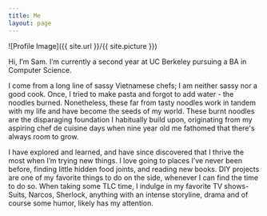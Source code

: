 ```yaml
---
title: Me
layout: page
---
```

![Profile Image]({{ site.url }}/{{ site.picture }})

<p>Hi, I’m Sam. I’m currently a second year at UC Berkeley pursuing a BA in Computer Science.
</p>

<p>I come from a long line of sassy Vietnamese chefs; I am neither sassy nor a good cook. Once, I tried to make pasta and forgot to add water - the noodles burned. Nonetheless, these far from tasty noodles work in tandem with my life and have become the seeds of my world. These burnt noodles are the disparaging foundation I habitually build upon, originating from my aspiring chef de cuisine days when nine year old me fathomed that there's always room to grow. </p>

<p>I have explored and learned, and have since discovered that I thrive the most when I’m trying new things. I love going to places I’ve never been before, finding little hidden food joints, and reading new books. DIY projects are one of my favorite things to do on the side, whenever I can find the time to do so. When taking some TLC time, I indulge in my favorite TV shows- Suits, Narcos, Sherlock, anything with an intense storyline, drama and of course some humor, likely has my attention. </p>